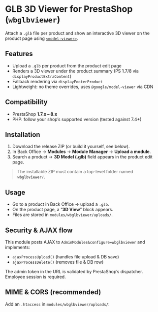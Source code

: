 # GLB 3D Viewer for PrestaShop (`wbglbviewer`)

Attach a `.glb` file per product and show an interactive 3D viewer on the product page using [`<model-viewer>`](https://modelviewer.dev/).

## Features
- Upload a `.glb` per product from the product edit page
- Renders a 3D viewer under the product summary (PS 1.7/8 via `displayProductExtraContent`)
- Fallback rendering via `displayFooterProduct`
- Lightweight: no theme overrides, uses `@google/model-viewer` via CDN

## Compatibility
- PrestaShop **1.7.x – 8.x**
- PHP: follow your shop’s supported version (tested against 7.4+)

## Installation
1. Download the release ZIP (or build it yourself, see below).
2. In Back Office → **Modules** → **Module Manager** → **Upload a module**.
3. Search a product → **3D Model (.glb)** field appears in the product edit page.

> The installable ZIP must contain a top-level folder named **`wbglbviewer/`**.

## Usage
- Go to a product in Back Office → upload a `.glb`.
- On the product page, a “**3D View**” block appears.  
- Files are stored in `modules/wbglbviewer/uploads/`.

## Security & AJAX flow
This module posts AJAX to `AdminModules&configure=wbglbviewer` and implements:
- `ajaxProcessUpload()` (handles file upload & DB save)
- `ajaxProcessDelete()` (removes file & DB row)

The admin token in the URL is validated by PrestaShop’s dispatcher. Employee session is required.

## MIME & CORS (recommended)
Add an `.htaccess` in `modules/wbglbviewer/uploads/`:
